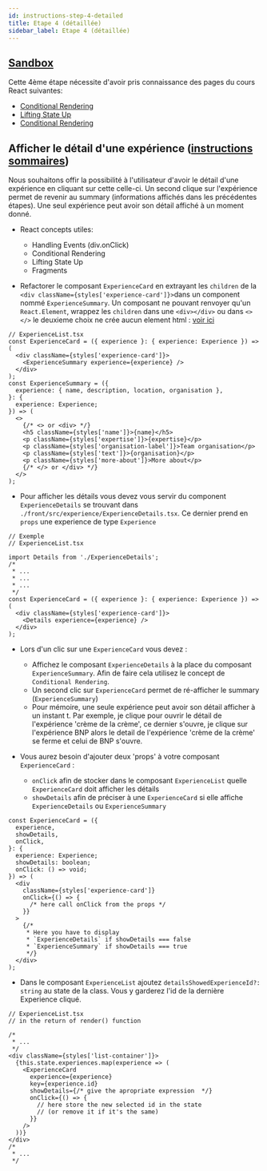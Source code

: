```yaml
---
id: instructions-step-4-detailed
title: Etape 4 (détaillée)
sidebar_label: Etape 4 (détaillée)
---
```


## [Sandbox](https://codesandbox.io/s/github/reactlab-dev/reactlab/tree/step-4/lab/front)

Cette 4ème étape nécessite d'avoir pris connaissance des pages du cours React suivantes:

- [Conditional Rendering](../react/react-conditional-rendering)
- [Lifting State Up](../react/react-lifting-state-up)
- [Conditional Rendering](../react/react-fragments)

## Afficher le détail d'une expérience ([instructions sommaires](./step-4-summary.md))

Nous souhaitons offir la possibilité à l'utilisateur d'avoir le détail d'une expérience en cliquant sur cette celle-ci. Un second clique sur l'expérience permet de revenir au summary (informations affichés dans les précédentes étapes). Une seul expérience peut avoir son détail affiché à un moment donné.

- React concepts utiles:

  - Handling Events (div.onClick)
  - Conditional Rendering
  - Lifting State Up
  - Fragments

- Refactorer le composant `ExperienceCard` en extrayant les `children` de la `<div className={styles['experience-card']}>`dans un component nommé `ExperienceSummary`. Un composant ne pouvant renvoyer qu'un `React.Element`, wrappez les `children` dans une `<div></div>` ou dans `<></>` le deuxieme choix ne crée aucun element html : [voir ici](https://reactjs.org/docs/fragments.html#short-syntax)

```tsx
// ExperienceList.tsx
const ExperienceCard = ({ experience }: { experience: Experience }) => (
  <div className={styles['experience-card']}>
    <ExperienceSummary experience={experience} />
  </div>
);
const ExperienceSummary = ({
  experience: { name, description, location, organisation },
}: {
  experience: Experience;
}) => (
  <>
    {/* <> or <div> */}
    <h5 className={styles['name']}>{name}</h5>
    <p className={styles['expertise']}>{expertise}</p>
    <p className={styles['organisation-label']}>Team organisation</p>
    <p className={styles['text']}>{organisation}</p>
    <p className={styles['more-about']}>More about</p>
    {/* </> or </div> */}
  </>
);
```

- Pour afficher les détails vous devez vous servir du component `ExperienceDetails` se trouvant dans `./front/src/experience/ExperienceDetails.tsx`. Ce dernier prend en `props` une experience de type `Experience`

```tsx
// Exemple
// ExperienceList.tsx

import Details from './ExperienceDetails';
/*
 * ...
 * ...
 * ...
 */
const ExperienceCard = ({ experience }: { experience: Experience }) => (
  <div className={styles['experience-card']}>
    <Details experience={experience} />
  </div>
);
```

- Lors d'un clic sur une `ExperienceCard` vous devez :

  - Affichez le composant `ExperienceDetails` à la place du composant `ExperienceSummary`. Afin de faire cela utilisez le concept de `Conditional Rendering`.
  - Un second clic sur `ExperienceCard` permet de ré-afficher le summary (`ExperienceSummary`)
  - Pour mémoire, une seule expérience peut avoir son détail afficher à un instant t. Par exemple, je clique pour ouvrir le détail de l'expérience 'crème de la crème', ce dernier s'ouvre, je clique sur l'expérience BNP alors le detail de l'expérience 'crème de la crème' se ferme et celui de BNP s'ouvre.

- Vous aurez besoin d'ajouter deux 'props' à votre composant `ExperienceCard` :
  - `onClick` afin de stocker dans le composant `ExperienceList` quelle `ExperienceCard` doit afficher les détails
  - `showDetails` afin de préciser à une `ExperienceCard` si elle affiche `ExperienceDetails` ou `ExperienceSummary`

```tsx
const ExperienceCard = ({
  experience,
  showDetails,
  onClick,
}: {
  experience: Experience;
  showDetails: boolean;
  onClick: () => void;
}) => (
  <div
    className={styles['experience-card']}
    onClick={() => {
      /* here call onClick from the props */
    }}
  >
    {/*
     * Here you have to display
     * `ExperienceDetails` if showDetails === false
     * `ExperienceSummary` if showDetails === true
     */}
  </div>
);
```

- Dans le composant `ExperienceList` ajoutez `detailsShowedExperienceId?: string` au state de la class. Vous y garderez l'id de la dernière Experience cliqué.

```tsx
// ExperienceList.tsx
// in the return of render() function

/*
 * ...
 */
<div className={styles['list-container']}>
  {this.state.experiences.map(experience => (
    <ExperienceCard
      experience={experience}
      key={experience.id}
      showDetails={/* give the apropriate expression  */}
      onClick={() => {
        // here store the new selected id in the state
        // (or remove it if it's the same)
      }}
    />
  ))}
</div>
/*
 * ...
 */
```
